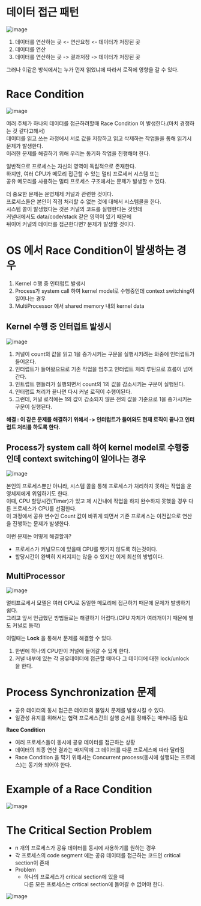 # 데이터 접근 패턴 

![image](https://user-images.githubusercontent.com/50267433/141056517-88c158bd-d43d-4ae4-8754-f26026cceb6b.png)

1. 데이터를 연산하는 곳 <- 연산요청 <- 데이터가 저장된 곳 
2. 데이터를 연산 
3. 데이터를 연산하는 곳 -> 결과저장 -> 데이터가 저장된 곳 

그러나 이같은 방식에서는 누가 먼저 읽었냐에 따라서 로직에 영향을 갈 수 있다.   

# Race Condition

![image](https://user-images.githubusercontent.com/50267433/141056768-bcc1e8fb-a621-4bd2-939e-ef741ae1145a.png)
        
여러 주체가 하나의 데이터를 접근하려할때 Race Condition 이 발생한다.(마치 경쟁하는 것 같다고해서)              
데이터를 읽고 쓰는 과정에서 서로 값을 저장하고 읽고 삭제하는 작업들을 통해 읽기시 문제가 발생한다.         
이러한 문제를 해결하기 위해 우리는 동기화 작업을 진행해야 한다.     
        
일반적으로 프로세스는 자신의 영역이 독립적으로 존재한다.         
하지만, 여러 CPU가 메모리 접근할 수 있는 멀티 프로세서 시스템 또는       
공유 메모리를 사용하는 멀티 프로세스 구조에서는 문제가 발생할 수 있다.         
         
더 중요한 문제는 운영체제 커널과 관련한 것이다.           
프로세스들은 본인이 직접 처리할 수 없는 것에 대해서 시스템콜을 한다.       
시스템 콜이 발생했다는 것은 커널의 코드를 실행한다는 것인데             
커널내에서도 data/code/stack 같은 영역이 있기 때문에              
뒤이어 커널의 데이터를 접근한다면? 문제가 발생할 것이다.       

# OS 에서 Race Condition이 발생하는 경우 

1. Kernel 수행 중 인터럽트 발생시
2. Process가 system call 하여 kernel model로 수행중인데 context switching이 일어나는 경우 
3. MultiProcessor 에서 shared memory 내의 kernel data

## Kernel 수행 중 인터럽트 발생시   

![image](https://user-images.githubusercontent.com/50267433/141058115-6661680d-c273-4981-a460-24394bba9b50.png)

1. 커널이 count의 값을 읽고 1을 증가시키는 구문을 실행시키려는 와중에 인터럽트가 들어온다.   
2. 인터럽트가 들어왔으므로 기존 작업을 멈추고 인터럽트 처리 루틴으로 흐름이 넘어간다.   
3. 인트럽트 핸들러가 실행되면서 count의 1의 값을 감소시키는 구문이 실행된다.   
4. 인터럽트 처리가 끝나면 다시 커널 로직이 수행이된다.   
5. 그런데, 커널 로직에는 1의 값이 감소되지 않은 전의 값을 기준으로 1을 증가시키는 구문이 실행된다.   
  
**해결 : 이 같은 문제를 해결하기 위해서 -> 인터럽트가 들어와도 현재 로직이 끝나고 인터럽트 처리를 하도록 한다.**      
  
## Process가 system call 하여 kernel model로 수행중인데 context switching이 일어나는 경우

![image](https://user-images.githubusercontent.com/50267433/141062417-da7986c1-5c6a-4a74-b679-26e8e36b6e87.png)
    
본인의 프로세스뿐만 아니라, 시스템 콜을 통해 프로세스가 처리하지 못하는 작업을 운영체제에게 위임하기도 한다.          
이때, CPU 할당시간(Timer)가 있고 제 시간내에 작업을 하지 완수하지 못했을 경우 다른 프로세스가 CPU를 선점한다.       
이 과정에서 공유 변수인 Count 값이 바뀌게 되면서 기존 프로세스는 이전값으로 연산을 진행하는 문제가 발생한다.    
  
이런 문제는 어떻게 해결할까?    

* 프로세스가 커널모드에 있을때 CPU를 뺏기지 않도록 하는것이다.     
* 할당시간이 완벽히 지켜지지는 않을 수 있지만 이게 최선의 방법이다.  

## MultiProcessor 

![image](https://user-images.githubusercontent.com/50267433/141063373-b6146203-674a-4e3c-917e-48ad7708939d.png)
 
멀티프로세서 모델은 여러 CPU로 동일한 메모리에 접근하기 때문에 문제가 발생하기 쉽다.       
그리고 앞서 언급했던 방법들로는 해결하기 어렵다.(CPU 자체가 여러개이기 때문에 별도 커널로 동작)     
  
이럴때는 **Lock** 을 통해서 문제를 해결할 수 있다.   
  
1. 한번에 하나의 CPU만이 커널에 들어갈 수 있게 한다.     
2. 커널 내부에 있는 각 공유데이터에 접근할 때마다 그 데이터에 대한 lock/unlock 을 한다.  

# Process Synchronization 문제   
* 공유 데이터의 동시 접근은 데이터의 불일치 문제를 발생시킬 수 있다.   
* 일관성 유지를 위해서는 협력 프로세스간의 실행 순서를 정해주는 매커니즘 필요  

**Race Condition**    
* 여러 프로세스들이 동시에 공유 데이터를 접근하는 상황    
* 데이터의 최종 연산 결과는 마지막에 그 데이터를 다룬 프로세스에 따라 달라짐   
* Race Condition 을 막기 위해서는 Concurrent process(동시에 실행되는 프로레스)는 동기화 되어야 한다.    

# Example of a Race Condition   
  
![image](https://user-images.githubusercontent.com/50267433/141064603-d2d8d44d-d721-4d80-80e1-7718f75d37da.png)

# The Critical Section Problem  
* n 개의 프로세스가 공유 데이터를 동시에 사용하기를 원하는 경우    
* 각 프로세스의 code segment 에는 공유 데이터를 접근하는 코드인 critical section이 존재  
* Problem 
    * 하나의 프로세스가 critical section에 있을 때      
      다른 모든 프로세스는 critical section에 들어갈 수 없어야 한다.    
        
![image](https://user-images.githubusercontent.com/50267433/141065276-517a5686-27c3-4c38-8b40-0fc8a1922e86.png)

